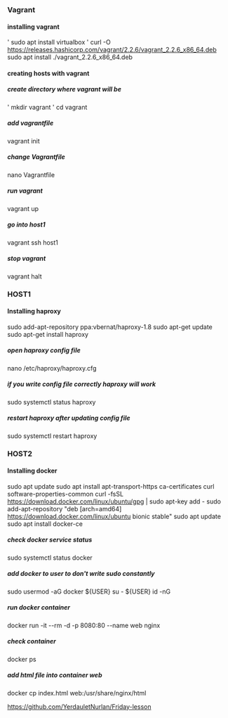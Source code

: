 ### Vagrant ###
#### installing vagrant ####
' sudo apt install virtualbox '
curl -O https://releases.hashicorp.com/vagrant/2.2.6/vagrant_2.2.6_x86_64.deb
sudo apt install ./vagrant_2.2.6_x86_64.deb

#### creating hosts with vagrant ####
##### create directory where vagrant will be #####
' mkdir vagrant '
cd vagrant 
##### add vagrantfile #####
vagrant init  
##### change Vagrantfile #####
nano Vagrantfile 
##### run vagrant #####
vagrant up
##### go into host1 #####
vagrant ssh host1
##### stop vagrant #####
vagrant halt 



### HOST1 ###
#### Installing haproxy ####
sudo add-apt-repository ppa:vbernat/haproxy-1.8
sudo apt-get update
sudo apt-get install haproxy
##### open haproxy config file #####
nano /etc/haproxy/haproxy.cfg
##### if you write config file correctly haproxy will work #####
sudo systemctl status haproxy  
##### restart haproxy after updating config file #####
sudo systemctl restart haproxy


### HOST2 ###
#### Installing docker ####
sudo apt update
sudo apt install apt-transport-https ca-certificates curl software-properties-common
curl -fsSL https://download.docker.com/linux/ubuntu/gpg | sudo apt-key add -
sudo add-apt-repository "deb [arch=amd64] https://download.docker.com/linux/ubuntu bionic stable"
sudo apt update
sudo apt install docker-ce

##### check docker service status #####
sudo systemctl status docker
##### add docker to user to don't write sudo constantly #####
sudo usermod -aG docker ${USER}
su - ${USER}
id -nG
##### run docker container #####
docker run -it --rm -d -p 8080:80 --name web nginx 
##### check container #####
docker ps
##### add html file into container web #####
docker cp index.html web:/usr/share/nginx/html






https://github.com/YerdauletNurlan/Friday-lesson
